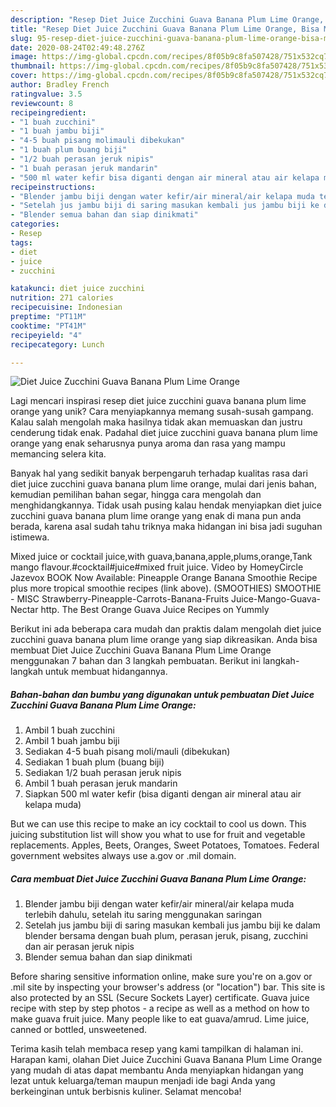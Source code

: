 ```yaml
---
description: "Resep Diet Juice Zucchini Guava Banana Plum Lime Orange, Bisa Manjain Lidah"
title: "Resep Diet Juice Zucchini Guava Banana Plum Lime Orange, Bisa Manjain Lidah"
slug: 95-resep-diet-juice-zucchini-guava-banana-plum-lime-orange-bisa-manjain-lidah
date: 2020-08-24T02:49:48.276Z
image: https://img-global.cpcdn.com/recipes/8f05b9c8fa507428/751x532cq70/diet-juice-zucchini-guava-banana-plum-lime-orange-foto-resep-utama.jpg
thumbnail: https://img-global.cpcdn.com/recipes/8f05b9c8fa507428/751x532cq70/diet-juice-zucchini-guava-banana-plum-lime-orange-foto-resep-utama.jpg
cover: https://img-global.cpcdn.com/recipes/8f05b9c8fa507428/751x532cq70/diet-juice-zucchini-guava-banana-plum-lime-orange-foto-resep-utama.jpg
author: Bradley French
ratingvalue: 3.5
reviewcount: 8
recipeingredient:
- "1 buah zucchini"
- "1 buah jambu biji"
- "4-5 buah pisang molimauli dibekukan"
- "1 buah plum buang biji"
- "1/2 buah perasan jeruk nipis"
- "1 buah perasan jeruk mandarin"
- "500 ml water kefir bisa diganti dengan air mineral atau air kelapa muda"
recipeinstructions:
- "Blender jambu biji dengan water kefir/air mineral/air kelapa muda terlebih dahulu, setelah itu saring menggunakan saringan"
- "Setelah jus jambu biji di saring masukan kembali jus jambu biji ke dalam blender bersama dengan buah plum, perasan jeruk, pisang, zucchini dan air perasan jeruk nipis"
- "Blender semua bahan dan siap dinikmati"
categories:
- Resep
tags:
- diet
- juice
- zucchini

katakunci: diet juice zucchini 
nutrition: 271 calories
recipecuisine: Indonesian
preptime: "PT11M"
cooktime: "PT41M"
recipeyield: "4"
recipecategory: Lunch

---
```



![Diet Juice Zucchini Guava Banana Plum Lime Orange](https://img-global.cpcdn.com/recipes/8f05b9c8fa507428/751x532cq70/diet-juice-zucchini-guava-banana-plum-lime-orange-foto-resep-utama.jpg)

Lagi mencari inspirasi resep diet juice zucchini guava banana plum lime orange yang unik? Cara menyiapkannya memang susah-susah gampang. Kalau salah mengolah maka hasilnya tidak akan memuaskan dan justru cenderung tidak enak. Padahal diet juice zucchini guava banana plum lime orange yang enak seharusnya punya aroma dan rasa yang mampu memancing selera kita.

Banyak hal yang sedikit banyak berpengaruh terhadap kualitas rasa dari diet juice zucchini guava banana plum lime orange, mulai dari jenis bahan, kemudian pemilihan bahan segar, hingga cara mengolah dan menghidangkannya. Tidak usah pusing kalau hendak menyiapkan diet juice zucchini guava banana plum lime orange yang enak di mana pun anda berada, karena asal sudah tahu triknya maka hidangan ini bisa jadi suguhan istimewa.

Mixed juice or cocktail juice,with guava,banana,apple,plums,orange,Tank mango flavour.#cocktail#juice#mixed fruit juice. Video by HomeyCircle Jazevox BOOK Now Available: Pineapple Orange Banana Smoothie Recipe plus more tropical smoothie recipes (link above). (SMOOTHIES) SMOOTHIE - MISC Strawberry-Pineapple-Carrots-Banana-Fruits Juice-Mango-Guava-Nectar http. The Best Orange Guava Juice Recipes on Yummly


Berikut ini ada beberapa cara mudah dan praktis dalam mengolah diet juice zucchini guava banana plum lime orange yang siap dikreasikan. Anda bisa membuat Diet Juice Zucchini Guava Banana Plum Lime Orange menggunakan 7 bahan dan 3 langkah pembuatan. Berikut ini langkah-langkah untuk membuat hidangannya.

<!--inarticleads1-->

##### Bahan-bahan dan bumbu yang digunakan untuk pembuatan Diet Juice Zucchini Guava Banana Plum Lime Orange:

1. Ambil 1 buah zucchini
1. Ambil 1 buah jambu biji
1. Sediakan 4-5 buah pisang moli/mauli (dibekukan)
1. Sediakan 1 buah plum (buang biji)
1. Sediakan 1/2 buah perasan jeruk nipis
1. Ambil 1 buah perasan jeruk mandarin
1. Siapkan 500 ml water kefir (bisa diganti dengan air mineral atau air kelapa muda)


But we can use this recipe to make an icy cocktail to cool us down. This juicing substitution list will show you what to use for fruit and vegetable replacements. Apples, Beets, Oranges, Sweet Potatoes, Tomatoes. Federal government websites always use a.gov or .mil domain. 

<!--inarticleads2-->

##### Cara membuat Diet Juice Zucchini Guava Banana Plum Lime Orange:

1. Blender jambu biji dengan water kefir/air mineral/air kelapa muda terlebih dahulu, setelah itu saring menggunakan saringan
1. Setelah jus jambu biji di saring masukan kembali jus jambu biji ke dalam blender bersama dengan buah plum, perasan jeruk, pisang, zucchini dan air perasan jeruk nipis
1. Blender semua bahan dan siap dinikmati


Before sharing sensitive information online, make sure you&#39;re on a.gov or .mil site by inspecting your browser&#39;s address (or &#34;location&#34;) bar. This site is also protected by an SSL (Secure Sockets Layer) certificate. Guava juice recipe with step by step photos - a recipe as well as a method on how to make guava fruit juice. Many people like to eat guava/amrud. Lime juice, canned or bottled, unsweetened. 

Terima kasih telah membaca resep yang kami tampilkan di halaman ini. Harapan kami, olahan Diet Juice Zucchini Guava Banana Plum Lime Orange yang mudah di atas dapat membantu Anda menyiapkan hidangan yang lezat untuk keluarga/teman maupun menjadi ide bagi Anda yang berkeinginan untuk berbisnis kuliner. Selamat mencoba!
